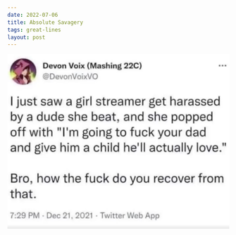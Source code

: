 ```yaml
---
date: 2022-07-06
title: Absolute Savagery
tags: great-lines
layout: post
---
```



![savage](https://raw.githubusercontent.com/muneer78/muneer78.github.io/master/images/girlgamer.png)